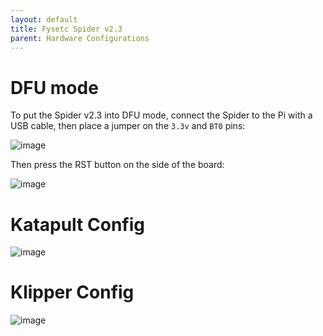 ```yaml
---
layout: default 
title: Fysetc Spider v2.3
parent: Hardware Configurations
---
```


# DFU mode

To put the Spider v2.3 into DFU mode, connect the Spider to the Pi with a USB cable, then place a jumper on the `3.3v` and `BT0` pins:

![image](https://github.com/user-attachments/assets/f59fbfd9-d0e4-47ba-8cc2-ff8b096fdaed)


Then press the RST button on the side of the board:

![image](https://github.com/user-attachments/assets/d57423c7-087f-459d-9a81-f9efdcb66500)


# Katapult Config

![image](https://github.com/user-attachments/assets/ca85cfcf-921e-4ada-8b7c-0915131c6354)


# Klipper Config

![image](https://github.com/user-attachments/assets/98bd3193-6713-4daf-8408-550105267088)
